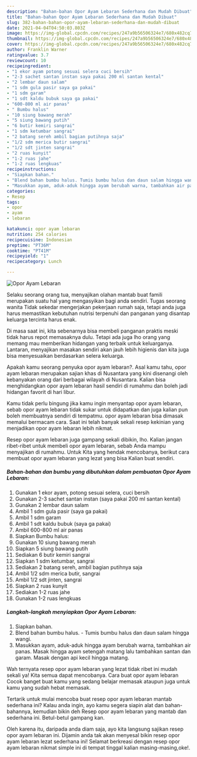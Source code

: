 ```yaml
---
description: "Bahan-bahan Opor Ayam Lebaran Sederhana dan Mudah Dibuat"
title: "Bahan-bahan Opor Ayam Lebaran Sederhana dan Mudah Dibuat"
slug: 382-bahan-bahan-opor-ayam-lebaran-sederhana-dan-mudah-dibuat
date: 2021-04-04T04:50:03.803Z
image: https://img-global.cpcdn.com/recipes/247a9b56506324e7/680x482cq70/opor-ayam-lebaran-foto-resep-utama.jpg
thumbnail: https://img-global.cpcdn.com/recipes/247a9b56506324e7/680x482cq70/opor-ayam-lebaran-foto-resep-utama.jpg
cover: https://img-global.cpcdn.com/recipes/247a9b56506324e7/680x482cq70/opor-ayam-lebaran-foto-resep-utama.jpg
author: Franklin Warner
ratingvalue: 3.7
reviewcount: 10
recipeingredient:
- "1 ekor ayam potong sesuai selera cuci bersih"
- "2-3 sachet santan instan saya pakai 200 ml santan kental"
- "2 lembar daun salam"
- "1 sdm gula pasir saya ga pakai"
- "1 sdm garam"
- "1 sdt kaldu bubuk saya ga pakai"
- "600-800 ml air panas"
- " Bumbu halus"
- "10 siung bawang merah"
- "5 siung bawang putih"
- "6 butir kemiri sangrai"
- "1 sdm ketumbar sangrai"
- "2 batang sereh ambil bagian putihnya saja"
- "1/2 sdm merica butir sangrai"
- "1/2 sdt jinten sangrai"
- "2 ruas kunyit"
- "1-2 ruas jahe"
- "1-2 ruas lengkuas"
recipeinstructions:
- "Siapkan bahan."
- "Blend bahan bumbu halus. Tumis bumbu halus dan daun salam hingga wangi."
- "Masukkan ayam, aduk-aduk hingga ayam berubah warna, tambahkan air panas. Masak hingga ayam setengah matang lalu tambahkan santan dan garam. Masak dengan api kecil hingga matang."
categories:
- Resep
tags:
- opor
- ayam
- lebaran

katakunci: opor ayam lebaran 
nutrition: 254 calories
recipecuisine: Indonesian
preptime: "PT36M"
cooktime: "PT41M"
recipeyield: "1"
recipecategory: Lunch

---
```



![Opor Ayam Lebaran](https://img-global.cpcdn.com/recipes/247a9b56506324e7/680x482cq70/opor-ayam-lebaran-foto-resep-utama.jpg)

Selaku seorang orang tua, menyajikan olahan mantab buat famili merupakan suatu hal yang mengasyikan bagi anda sendiri. Tugas seorang  wanita Tidak sekedar mengerjakan pekerjaan rumah saja, tetapi anda juga harus memastikan kebutuhan nutrisi terpenuhi dan panganan yang disantap keluarga tercinta harus enak.

Di masa  saat ini, kita sebenarnya bisa membeli panganan praktis meski tidak harus repot memasaknya dulu. Tetapi ada juga lho orang yang memang mau memberikan hidangan yang terbaik untuk keluarganya. Lantaran, menyajikan masakan sendiri akan jauh lebih higienis dan kita juga bisa menyesuaikan berdasarkan selera keluarga. 



Apakah kamu seorang penyuka opor ayam lebaran?. Asal kamu tahu, opor ayam lebaran merupakan sajian khas di Nusantara yang kini disenangi oleh kebanyakan orang dari berbagai wilayah di Nusantara. Kalian bisa menghidangkan opor ayam lebaran hasil sendiri di rumahmu dan boleh jadi hidangan favorit di hari libur.

Kamu tidak perlu bingung jika kamu ingin menyantap opor ayam lebaran, sebab opor ayam lebaran tidak sukar untuk didapatkan dan juga kalian pun boleh membuatnya sendiri di tempatmu. opor ayam lebaran bisa dimasak memalui bermacam cara. Saat ini telah banyak sekali resep kekinian yang menjadikan opor ayam lebaran lebih nikmat.

Resep opor ayam lebaran juga gampang sekali dibikin, lho. Kalian jangan ribet-ribet untuk membeli opor ayam lebaran, sebab Anda mampu menyajikan di rumahmu. Untuk Kita yang hendak mencobanya, berikut cara membuat opor ayam lebaran yang lezat yang bisa Kalian buat sendiri.

<!--inarticleads1-->

##### Bahan-bahan dan bumbu yang dibutuhkan dalam pembuatan Opor Ayam Lebaran:

1. Gunakan 1 ekor ayam, potong sesuai selera, cuci bersih
1. Gunakan 2-3 sachet santan instan (saya pakai 200 ml santan kental)
1. Gunakan 2 lembar daun salam
1. Ambil 1 sdm gula pasir (saya ga pakai)
1. Ambil 1 sdm garam
1. Ambil 1 sdt kaldu bubuk (saya ga pakai)
1. Ambil 600-800 ml air panas
1. Siapkan  Bumbu halus:
1. Gunakan 10 siung bawang merah
1. Siapkan 5 siung bawang putih
1. Sediakan 6 butir kemiri sangrai
1. Siapkan 1 sdm ketumbar, sangrai
1. Sediakan 2 batang sereh, ambil bagian putihnya saja
1. Ambil 1/2 sdm merica butir, sangrai
1. Ambil 1/2 sdt jinten, sangrai
1. Siapkan 2 ruas kunyit
1. Sediakan 1-2 ruas jahe
1. Gunakan 1-2 ruas lengkuas




<!--inarticleads2-->

##### Langkah-langkah menyiapkan Opor Ayam Lebaran:

1. Siapkan bahan.
1. Blend bahan bumbu halus. - Tumis bumbu halus dan daun salam hingga wangi.
1. Masukkan ayam, aduk-aduk hingga ayam berubah warna, tambahkan air panas. Masak hingga ayam setengah matang lalu tambahkan santan dan garam. Masak dengan api kecil hingga matang.




Wah ternyata resep opor ayam lebaran yang lezat tidak ribet ini mudah sekali ya! Kita semua dapat mencobanya. Cara buat opor ayam lebaran Cocok banget buat kamu yang sedang belajar memasak ataupun juga untuk kamu yang sudah hebat memasak.

Tertarik untuk mulai mencoba buat resep opor ayam lebaran mantab sederhana ini? Kalau anda ingin, ayo kamu segera siapin alat dan bahan-bahannya, kemudian bikin deh Resep opor ayam lebaran yang mantab dan sederhana ini. Betul-betul gampang kan. 

Oleh karena itu, daripada anda diam saja, ayo kita langsung sajikan resep opor ayam lebaran ini. Dijamin anda tak akan menyesal bikin resep opor ayam lebaran lezat sederhana ini! Selamat berkreasi dengan resep opor ayam lebaran nikmat simple ini di tempat tinggal kalian masing-masing,oke!.

